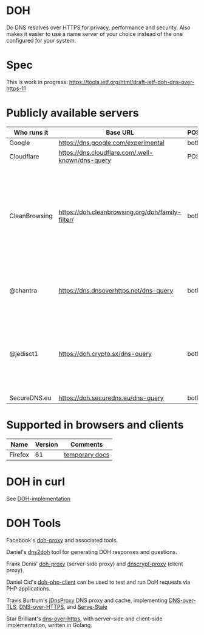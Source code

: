 # DOH

Do DNS resolves over HTTPS for privacy, performance and security. Also makes it easier to use a name server of your choice instead of the one configured for your system.

# Spec

This is work in progress: https://tools.ietf.org/html/draft-ietf-doh-dns-over-https-11

# Publicly available servers

| Who runs it | Base URL | POST/GET | Comment |
|-------------|----------|----------|---------|
| Google      | https://dns.google.com/experimental | both |
| Cloudflare  | https://dns.cloudflare.com/.well-known/dns-query | POST |
| CleanBrowsing | https://doh.cleanbrowsing.org/doh/family-filter/ | both? | anycast DoH server with parental control (restricts access to adult content + enforces safe search)
| @chantra    | https://dns.dnsoverhttps.net/dns-query | both? | "toy server" which runs [doh-proxy](https://github.com/facebookexperimental/doh-proxy) |
| @jedisct1  | https://doh.crypto.sx/dns-query | both | a server which runs another project called [doh-proxy](https://github.com/jedisct1/rust-doh), written in Rust.
| SecureDNS.eu | https://doh.securedns.eu/dns-query | both? |

# Supported in browsers and clients

|Name|Version|Comments|
|----|-------|----|
|Firefox|61| [temporary docs](https://daniel.haxx.se/trr) |

# DOH in curl

See [DOH-implementation](DOH-implementation)

# DOH Tools

Facebook's [doh-proxy](https://facebookexperimental.github.io/doh-proxy/) and associated tools.

Daniel's [dns2doh](https://github.com/bagder/dns2doh) tool for generating DOH responses and questions.

Frank Denis' [doh-proxy](https://github.com/jedisct1/rust-doh) (server-side proxy) and [dnscrypt-proxy](https://github.com/jedisct1/dnscrypt-proxy) (client proxy).

Daniel Cid's [doh-php-client](https://github.com/dcid/doh-php-client) can be used to test and run DoH requests via PHP applications.

Travis Burtrum's [jDnsProxy](https://github.com/moparisthebest/jDnsProxy) DNS proxy and cache, implementing [DNS-over-TLS](https://tools.ietf.org/html/rfc7858), [DNS-over-HTTPS](https://tools.ietf.org/html/draft-hoffman-dns-over-https), and [Serve-Stale](https://tools.ietf.org/html/draft-ietf-dnsop-serve-stale)

Star Brilliant's [dns-over-https](https://github.com/m13253/dns-over-https), with server-side and client-side implementation, written in Golang.
